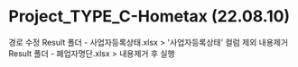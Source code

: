 # Project_TYPE_C-Hometax (22.08.10)
 
경로 수정
Result 폴더 - 사업자등록상태.xlsx > '사업자등록상태' 컬럼 제외 내용제거
Result 폴더 - 폐업자명단.xlsx > 내용제거 후 실행
